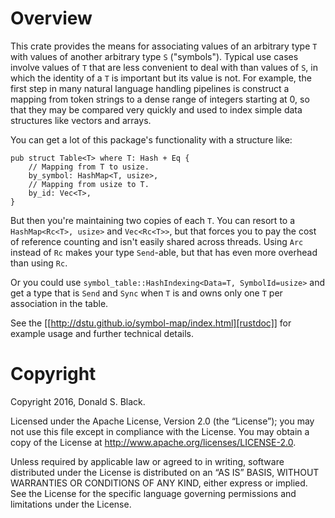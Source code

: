 # Overview

This crate provides the means for associating values of an arbitrary type `T`
with values of another arbitrary type `S` ("symbols"). Typical use cases involve
values of `T` that are less convenient to deal with than values of `S`, in which
the identity of a `T` is important but its value is not. For example, the first
step in many natural language handling pipelines is construct a mapping from
token strings to a dense range of integers starting at 0, so that they may be
compared very quickly and used to index simple data structures like vectors and
arrays.

You can get a lot of this package's functionality with a structure like:

```
pub struct Table<T> where T: Hash + Eq {
    // Mapping from T to usize.
    by_symbol: HashMap<T, usize>,
    // Mapping from usize to T.
    by_id: Vec<T>,
}
```

But then you're maintaining two copies of each `T`. You can resort to a
`HashMap<Rc<T>, usize>` and `Vec<Rc<T>>`, but that forces you to pay the cost of
reference counting and isn't easily shared across threads. Using `Arc` instead
of `Rc` makes your type `Send`-able, but that has even more overhead than using
`Rc`.

Or you could use `symbol_table::HashIndexing<Data=T, SymbolId=usize>` and get a
type that is `Send` and `Sync` when `T` is and owns only one `T` per association
in the table.

See the [[http://dstu.github.io/symbol-map/index.html][rustdoc]] for example usage and further technical details.

# Copyright

Copyright 2016, Donald S. Black.

Licensed under the Apache License, Version 2.0 (the “License”); you may not use
this file except in compliance with the License. You may obtain a copy of the
License at http://www.apache.org/licenses/LICENSE-2.0.

Unless required by applicable law or agreed to in writing, software distributed
under the License is distributed on an “AS IS” BASIS, WITHOUT WARRANTIES OR
CONDITIONS OF ANY KIND, either express or implied. See the License for the
specific language governing permissions and limitations under the License.
